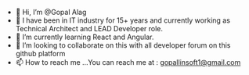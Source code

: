 - 👋 Hi, I’m @Gopal Alag
- 👀 I have been in IT industry for 15+ years and currently working as Technical Architect and LEAD Developer role.
- 🌱 I’m currently learning React and Angular.
- 💞️ I’m looking to collaborate on this with all developer forum on this github platform
- 📫 How to reach me ...You can reach me at : gopallinsoft1@gmail.com

<!---
GopalAlag/GopalAlag is a ✨ special ✨ repository because its `README.md` (this file) appears on your GitHub profile.
You can click the Preview link to take a look at your changes.
--->
